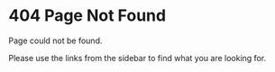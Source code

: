 # 404 Page Not Found

Page could not be found.

Please use the links from the sidebar to find what
you are looking for.
